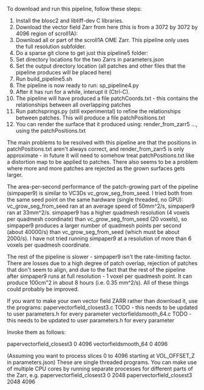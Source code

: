 To download and run this pipeline, follow these steps:

1. Install the blosc2 and libtiff-dev C libraries.
2. Download the vector field Zarr from here (this is from a 3072 by 3072 by 4096 region of scroll1A):
3. Download all or part of the scroll1A OME Zarr. This pipeline only uses the full resolution subfolder.
4. Do a sparse git clone to get just this pipeline5 folder:
5. Set directory locations for the two Zarrs in parameters.json
6. Set the output directory location (all patches and other files that the pipeline produces will be placed here)
7. Run build_pipeline5.sh
8. The pipeline is now ready to run: sp_pipeline4.py
9. After it has run for a while, interupt it (Ctrl-C).
10. The pipeline will have produced a file patchCoords.txt - this contains the relationships between all overlapping patches
11. Run patchsprings.py (still experimental) to refine the relationships between patches. This will produce a file patchPositions.txt
12. You can render the surface that it produced using: render_from_zarr5 ..., using the patchPositions.txt

The main problems to be resolved with this pipeline are that the positions in patchPositions.txt aren't always correct, and render_from_zarr5 is only approximate - in future it will need to somehow treat patchPositions.txt like a distortion map to be applied to patches. There also seems to be a problem where more and more patches are rejected as the grown surfaces gets larger.

The area-per-second performance of the patch-growing part of the pipeline (simpaper9) is similar to VC3Ds vc_grow_seg_from_seed. I tried both from the same seed point on the same hardware (single threaded, no GPU): vc_grow_seg_from_seed ran at an average speed of 50mm^2/s, simpaper9 ran at 33mm^2/s. simpaper9 has a higher quadmesh resolution (4 voxels per quadmesh coordinate) than vc_grow_seg_from_seed (20 voxels), so simpaper9 produces a larger number of quadmesh points per second (about 40000/s) than vc_grow_seg_from_seed (which must be about 2000/s). I have not tried running simpaper9 at a resolution of more than 6 voxels per quadmesh coordinate.

The rest of the pipeline is slower - simpaper9 isn't the rate-limiting factor. There are losses due to a high degree of patch overlap, rejection of patches that don't seem to align, and due to the fact that the rest of the pipeline after simpaper9 runs at full resolution - 1 voxel per quadmesh point. It can produce 100cm"2 in about 8 hours (i.e. 0.35 mm^2/s). All of these things could probably be improved.

If you want to make your own vector field ZARR rather than download it, use the programs:
papervectorfield_closest3.c   TODO - this needs to be updated to user parameters.h for every parameter
vectorfieldsmooth_64.c        TODO - this needs to be updated to user parameters.h for every parameter

Invoke them as follows:

papervectorfield_closest3 0 4096
vectorfieldsmooth_64 0 4096

(Assuming you want to process slices 0 to 4096 starting at VOL_OFFSET_Z in parameters.json)
These are single threaded programs. You can make use of multiple CPU cores by running separate processes for different parts of the Zarr, e.g.
papervectorfield_closest3 0 2048
papervectorfield_closest3 2048 4096

